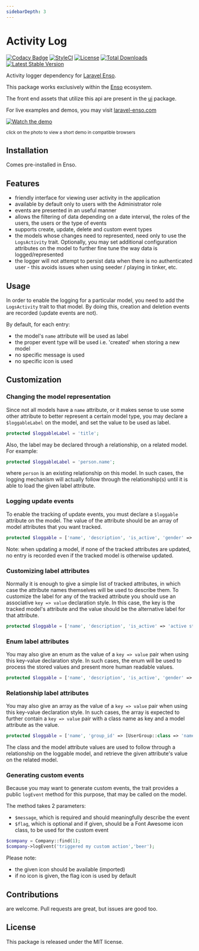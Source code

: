 ```yaml
---
sidebarDepth: 3
---
```


# Activity Log

[![Codacy Badge](https://api.codacy.com/project/badge/Grade/0f8e148c3247407cab601e3460967a2e)](https://www.codacy.com/app/laravel-enso/activity-log?utm_source=github.com&amp;utm_medium=referral&amp;utm_content=laravel-enso/activity-log&amp;utm_campaign=Badge_Grade)
[![StyleCI](https://github.styleci.io/repos/144374422/shield?branch=master)](https://github.styleci.io/repos/144374422)
[![License](https://poser.pugx.org/laravel-enso/activity-log/license)](https://packagist.org/packages/laravel-enso/activity-log)
[![Total Downloads](https://poser.pugx.org/laravel-enso/activity-log/downloads)](https://packagist.org/packages/laravel-enso/activity-log)
[![Latest Stable Version](https://poser.pugx.org/laravel-enso/activity-log/version)](https://packagist.org/packages/laravel-enso/activity-log)

Activity logger dependency for [Laravel Enso](https://laravel-enso.com).

This package works exclusively within the [Enso](https://github.com/laravel-enso/Enso) ecosystem.

The front end assets that utilize this api are present in the [ui](https://github.com/enso-ui/ui) package.

For live examples and demos, you may visit [laravel-enso.com](https://www.laravel-enso.com)

[![Watch the demo](https://laravel-enso.github.io/activity-log/screenshots/bulma_051_thumb.png)](https://laravel-enso.github.io/activity-log/videos/bulma_activity_log.mp4)

<sup>click on the photo to view a short demo in compatible browsers</sup>

## Installation

Comes pre-installed in Enso.

## Features

- friendly interface for viewing user activity in the application
- available by default only to users with the Administrator role
- events are presented in an useful manner
- allows the filtering of data depending on a date interval, the roles of the users, the users or the type of events
- supports create, update, delete and custom event types
- the models whose changes need to represented, need only to use the `LogsActivity` trait. Optionally, 
you may set additional configuration attributes on the model to further fine tune the way data is logged/represented
- the logger will not attempt to persist data when there is no authenticated user - this avoids issues when 
using seeder / playing in tinker, etc.

## Usage

In order to enable the logging for a particular model, you need to add the `LogsActivity` trait to that model. 
By doing this, creation and deletion events are recorded (update events are not). 

By default, for each entry:
- the model's `name` attribute will be used as label
- the proper event type will be used i.e. 'created' when storing a new model
- no specific message is used  
- no specific icon is used  

## Customization

### Changing the model representation
 
Since not all models have a `name` attribute, 
or it makes sense to use some other attribute to better represent a certain model type, 
you may declare a `$loggableLabel` on the model, and set the value to be used as label.

```php
protected $loggableLabel = 'title';
```

Also, the label may be declared through a relationship, on a related model. For example:
```php
protected $loggableLabel = 'person.name';
```

where `person` is an existing relationship on this model. In such cases, the logging mechanism will actually follow
through the relationship(s) until it is able to load the given label attribute.

### Logging update events

To enable the tracking of update events, you must declare a `$loggable` attribute on the model. 
The value of the attribute should be an array of model attributes that you want tracked.

```php
protected $loggable = ['name', 'description', 'is_active', 'gender' => Genders::class];
```

Note: when updating a model, if none of the tracked attributes are updated, no entry is recorded even if the tracked model is otherwise updated.

### Customizing label attributes

Normally it is enough to give a simple list of tracked attributes, in which case the attribute names themselves will be used to describe them. 
To customize the label for any of the tracked attribute you should use an associative
`key => value` declaration style. In this case, the key is the tracked model's attribute and the value should be the alternative label for that attribute.  

```php
protected $loggable = ['name', 'description', 'is_active' => 'active state'];
```

### Enum label attributes

You may also give an enum as the value of a `key => value` pair when using this key-value declaration style. In such cases,
the enum will be used to process the stored values and present more human readable values.

```php
protected $loggable = ['name', 'description', 'is_active', 'gender' => Genders::class];
```

### Relationship label attributes

You may also give an array as the value of a `key => value` pair when using this key-value declaration style. In such cases,
the array is expected to further contain a `key => value` pair with a class name as key and a model attribute as the value.

```php
protected $loggable = ['name', 'group_id' => [UserGroup::class => 'name']];
```

The class and the model attribute values are used to follow through a relationship on the loggable model, and retrieve the 
given attribute's value on the related model.

### Generating custom events

Because you may want to generate custom events, the trait provides a public `logEvent` method for this purpose, 
that may be called on the model.
 
The method takes 2 parameters:
- `$message`, which is required and should meaningfully describe the event
- `$flag`, which is optional and if given, should be a Font Awesome icon class, to be used for the custom event

```php
$company = Company::find(1);
$company->logEvent('triggered my custom action','beer');
```

Please note:
- the given icon should be available (imported)
- if no icon is given, the flag icon is used by default    

## Contributions

are welcome. Pull requests are great, but issues are good too.

## License

This package is released under the MIT license.
